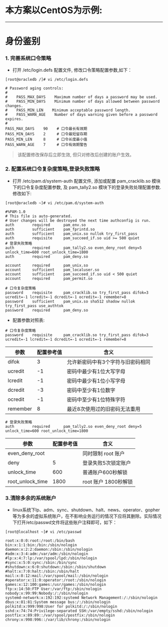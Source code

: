 # 本方案以CentOS为示例:

------

# 身份鉴别

### 1. 完善系统口令策略

- 打开 /etc/login.defs 配置文件, 修改口令策略配置参数,如下：

```
[root@oracledb /]# vi /etc/login.defs

# Password aging controls:
#
#    PASS_MAX_DAYS    Maximum number of days a password may be used.
#    PASS_MIN_DAYS    Minimum number of days allowed between password changes.
#    PASS_MIN_LEN    Minimum acceptable password length.
#    PASS_WARN_AGE    Number of days warning given before a password expires.
#
PASS_MAX_DAYS    90    # 口令最长有效期
PASS_MIN_DAYS    2     # 口令最短留存期       
PASS_MIN_LEN     8     # 口令长度最小值
PASS_WARN_AGE    7     # 口令有效期警告
```

> 该配置修改保存后立即生效, 但只对修改后创建的账户生效。



### 2. 配置系统口令复杂度策略,登录失败策略

- 打开 /etc/pam.d/system-auth 配置文件, 添加或配置 pam_cracklib.so 模块下的口令复杂度配置参数, 及 pam_tally2.so 模块下的登录失败处理配置参数.修改如下:

```
[root@oracledb ~]# vi /etc/pam.d/system-auth

#%PAM-1.0
# This file is auto-generated.
# User changes will be destroyed the next time authconfig is run.
auth        required      pam_env.so
auth        sufficient    pam_fprintd.so
auth        sufficient    pam_unix.so nullok try_first_pass
auth        requisite     pam_succeed_if.so uid >= 500 quiet
# 登录失败策略
auth        required      pam_tally2.so even_deny_root deny=5 unlock_time=600 root_unlock_time=1800
auth        required      pam_deny.so

account     required      pam_unix.so
account     sufficient    pam_localuser.so
account     sufficient    pam_succeed_if.so uid < 500 quiet
account     required      pam_permit.so

# 口令复杂度策略
password    requisite     pam_cracklib.so try_first_pass difok=3 ucredit=-1 lcredit=-1 dcredit=-1 ocredit=-1 remember=8
password    sufficient    pam_unix.so sha512 shadow nullok try_first_pass use_authtok
password    required      pam_deny.so
```

- 配置参数对照表:

```
# 口令复杂度策略
password    requisite     pam_cracklib.so try_first_pass difok=3 ucredit=-1 lcredit=-1 dcredit=-1 ocredit=-1 remember=8
```

| 参数     | 配置参考值 | 含义                              |
| -------- | ---------- | --------------------------------- |
| difok    | 3          | 允许新密码中有3个字符与旧密码相同 |
| ucredit  | -1         | 密码中最少有1位大写字母           |
| lcredit  | -1         | 密码中最少有1位小写字母           |
| dcredit  | -3         | 密码中至少有1位数字               |
| ocredit  | -1         | 密码中至少有1位特殊字符           |
| remember | 8          | 最近8次使用过的旧密码无法重用     |

```
# 登录失败策略
auth        required      pam_tally2.so even_deny_root deny=5 unlock_time=600 root_unlock_time=1800
```

| 参数             | 配置参考值 | 含义                 |
| ---------------- | ---------- | -------------------- |
| even_deny_root   |            | 同时限制 root 账户   |
| deny             | 5          | 登录失败5次锁定账户  |
| unlock_time      | 600        | 普通账户600秒解锁    |
| root_unlock_time | 1800       | root 账户 1800秒解锁 |



### 3.清除多余的系统账户

- linux系统下lp、adm、sync、shutdown、halt、news、operator、gopher等为多余的虚拟系统账户，在不影响业务运行的情况下应将其删除。实际情况下打开/etc/passwd文件将这些账户注释即可，如下：

```
[root@localhost ~]# vi /etc/passwd

root:x:0:0:root:/root:/bin/bash
bin:x:1:1:bin:/bin:/sbin/nologin
daemon:x:2:2:daemon:/sbin:/sbin/nologin
#adm:x:3:4:adm:/var/adm:/sbin/nologin
#lp:x:4:7:lp:/var/spool/lpd:/sbin/nologin
#sync:x:5:0:sync:/sbin:/bin/sync
#shutdown:x:6:0:shutdown:/sbin:/sbin/shutdown
#halt:x:7:0:halt:/sbin:/sbin/halt
mail:x:8:12:mail:/var/spool/mail:/sbin/nologin
#operator:x:11:0:operator:/root:/sbin/nologin
games:x:12:100:games:/usr/games:/sbin/nologin
ftp:x:14:50:FTP User:/var/ftp:/sbin/nologin
nobody:x:99:99:Nobody:/:/sbin/nologin
systemd-network:x:192:192:systemd Network Management:/:/sbin/nologin
dbus:x:81:81:System message bus:/:/sbin/nologin
polkitd:x:999:998:User for polkitd:/:/sbin/nologin
sshd:x:74:74:Privilege-separated SSH:/var/empty/sshd:/sbin/nologin
postfix:x:89:89::/var/spool/postfix:/sbin/nologin
chrony:x:998:996::/var/lib/chrony:/sbin/nologin
```

